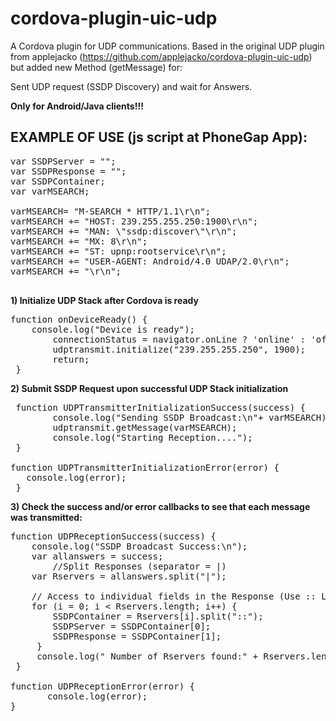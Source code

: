cordova-plugin-uic-udp
======================
A Cordova plugin for UDP communications.
Based in the original UDP plugin from applejacko (https://github.com/applejacko/cordova-plugin-uic-udp)
but added new Method (getMessage) for:

Sent UDP request (SSDP Discovery) and wait for Answers.

<b>Only for Android/Java clients!!!</b>

<H2>EXAMPLE OF USE (js script at PhoneGap App): </H2>

<pre>
var SSDPServer = "";
var SSDPResponse = "";
var SSDPContainer;
var varMSEARCH;

varMSEARCH= "M-SEARCH * HTTP/1.1\r\n";
varMSEARCH += "HOST: 239.255.255.250:1900\r\n";
varMSEARCH += "MAN: \"ssdp:discover\"\r\n";
varMSEARCH += "MX: 8\r\n";
varMSEARCH += "ST: upnp:rootservice\r\n";
varMSEARCH += "USER-AGENT: Android/4.0 UDAP/2.0\r\n";
varMSEARCH += "\r\n";

</pre>
<b>1)  Initialize UDP Stack after Cordova is ready </b>
<pre>
function onDeviceReady() { 	
 	console.log("Device is ready");		                    
    	connectionStatus = navigator.onLine ? 'online' : 'offline';
    	udptransmit.initialize("239.255.255.250", 1900);
    	return;
 }
</pre>
<b>2)  Submit SSDP Request upon successful UDP Stack initialization</b>
<pre>
 function UDPTransmitterInitializationSuccess(success) {
		console.log("Sending SSDP Broadcast:\n"+ varMSEARCH);	
		udptransmit.getMessage(varMSEARCH);	
		console.log("Starting Reception....");
 }

function UDPTransmitterInitializationError(error) {
   console.log(error);
 }
</pre>

 <b>3) Check the success and/or error callbacks to see that each message was transmitted:</b>
 <pre>
function UDPReceptionSuccess(success) {
	console.log("SSDP Broadcast Success:\n");
	var allanswers = success;
        //Split Responses (separator = |)
	var Rservers = allanswers.split("|");
	
	// Access to individual fields in the Response (Use :: Like separator)
	for (i = 0; i < Rservers.length; i++) {
	 	SSDPContainer = Rservers[i].split("::");
	   	SSDPServer = SSDPContainer[0];
	   	SSDPResponse = SSDPContainer[1];
	 }	   
	 console.log(" Number of Rservers found:" + Rservers.length);   
 }
 
function UDPReceptionError(error) {
	   console.log(error);
}
</pre>
